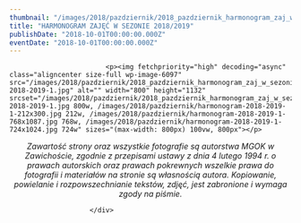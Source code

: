 ```yaml
---
thumbnail: "/images/2018/pazdziernik/2018_pazdziernik_harmonogram_zaj_w_sezonie_2018_2019_2018_10_harmonogram_zaj_w_sezonie_2018_2019_harmonogram-2018-2019-1.jpg"
title: "HARMONOGRAM ZAJĘĆ W SEZONIE 2018/2019"
publishDate: "2018-10-01T00:00:00.000Z"
eventDate: "2018-10-01T00:00:00.000Z"
---
```


<div class="entry-content">
							
							<p><img fetchpriority="high" decoding="async" class="aligncenter size-full wp-image-6097" src="/images/2018/pazdziernik/2018_pazdziernik_harmonogram_zaj_w_sezonie_2018_2019_2018_10_harmonogram_zaj_w_sezonie_2018_2019_harmonogram-2018-2019-1.jpg" alt="" width="800" height="1132" srcset="/images/2018/pazdziernik/2018_pazdziernik_harmonogram_zaj_w_sezonie_2018_2019_2018_10_harmonogram_zaj_w_sezonie_2018_2019_harmonogram-2018-2019-1.jpg 800w, /images/2018/pazdziernik/harmonogram-2018-2019-1-212x300.jpg 212w, /images/2018/pazdziernik/harmonogram-2018-2019-1-768x1087.jpg 768w, /images/2018/pazdziernik/harmonogram-2018-2019-1-724x1024.jpg 724w" sizes="(max-width: 800px) 100vw, 800px"></p>
<p style="text-align: center;"><em>Zawartość strony oraz wszystkie fotografie są autorstwa MGOK w Zawichoście, zgodnie z przepisami ustawy z dnia 4 lutego 1994 r. o prawach autorskich oraz prawach pokrewnych wszelkie prawa do fotografii i materiałów na stronie są własnością autora. Kopiowanie, powielanie i rozpowszechnianie tekstów, zdjęć, jest zabronione i wymaga zgody na piśmie.</em></p>
						
						</div>
